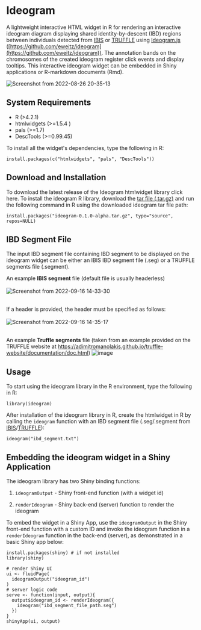 # Ideogram
A lightweight interactive HTML widget in R for rendering an interactive ideogram diagram displaying shared identity-by-descent (IBD) regions between individuals detected from [IBIS](https://github.com/williamslab/ibis) or [TRUFFLE](https://adimitromanolakis.github.io/truffle-website/) using [Ideogram.js](https://eweitz.github.io/ideogram/) ([https://github.com/eweitz/ideogram](https://github.com/eweitz/ideogram)). The annotation bands on the chromosomes of the created ideogram register click events and display tooltips. This interactive ideogram widget can be embedded in Shiny applications or R-markdown documents (Rmd).

![Screenshot from 2022-08-26 20-35-13](https://user-images.githubusercontent.com/26285885/190521305-94d45292-a140-43b2-b6a1-2582a6a9cadb.png)

## System Requirements
- R (>4.2.1)
- htmlwidgets (>=1.5.4 )
- pals (>=1.7)
- DescTools (>=0.99.45)


To install all the widget's dependencies, type the following in R:
```
install.packages(c("htmlwidgets", "pals", "DescTools"))
```


## Download and Installation
To download the latest release of the Ideogram htmlwidget library click here.
To install the ideogram R library, download the [tar file (.tar.gz)](https://github.com/a-thind/ideogram/archive/refs/tags/v0.1.0-alpha.tar.gz) and run the following command in R using the downloaded ideogram tar file path:
```
install.packages("ideogram-0.1.0-alpha.tar.gz", type="source", repos=NULL)
```
## IBD Segment File
The input IBD segment file containing IBD segment to be displayed on the ideogram widget can be either an IBIS IBD segment file (.seg) or a TRUFFLE segments file (.segment).

An example <b>IBIS segment</b> file (default file is usually headerless)<br/><br/>
![Screenshot from 2022-09-16 14-33-30](https://user-images.githubusercontent.com/26285885/190651099-ba52fb6e-e7cb-4f34-afcc-2cd2fe89d7a3.png)
<br/><br/>

If a header is provided, the header must be specified as follows:<br/><br/>
![Screenshot from 2022-09-16 14-35-17](https://user-images.githubusercontent.com/26285885/190651492-ce765220-017f-49f2-8904-ce0aca71d07f.png)
<br/><br/>

An example <b>Truffle segments</b> file (taken from an example provided on the TRUFFLE website at https://adimitromanolakis.github.io/truffle-website/documentation/doc.html)
![image](https://user-images.githubusercontent.com/26285885/190647191-29a3bebd-dfb8-4341-867b-00e9ac211dbe.png)


## Usage
To start using the ideogram library in the R environment, type the following in R:
```
library(ideogram)
```

After installation of the ideogram library in R, create the htmlwidget in R by calling the ```ideogram``` function with an IBD segment file (.seg/.segment from [IBIS](https://github.com/williamslab/ibis)/[TRUFFLE](https://adimitromanolakis.github.io/truffle-website/)):
```
ideogram("ibd_segment.txt")
```
## Embedding the ideogram widget in a Shiny Application
The ideogram library has two Shiny binding functions:

1. ```ideogramOutput``` - Shiny front-end function (with a widget id) 

2. ```renderIdeogram``` - Shiny back-end (server) function  to render the ideogram

To embed the widget in a Shiny App, use the ```ideogramOutput``` in the Shiny front-end function with a custom ID and invoke the ideogram function in a ```renderIdeogram``` function in the back-end (server), as demonstrated in a basic Shiny app below:
```
install.packages(shiny) # if not installed
library(shiny)

# render Shiny UI
ui <- fluidPage(
  ideogramOutput("ideogram_id")
)
# server logic code
serve <- function(input, output){
  output$ideogram_id <- renderIdeogram({
    ideogram("ibd_segment_file_path.seg")
  })
}
shinyApp(ui, output)
```
